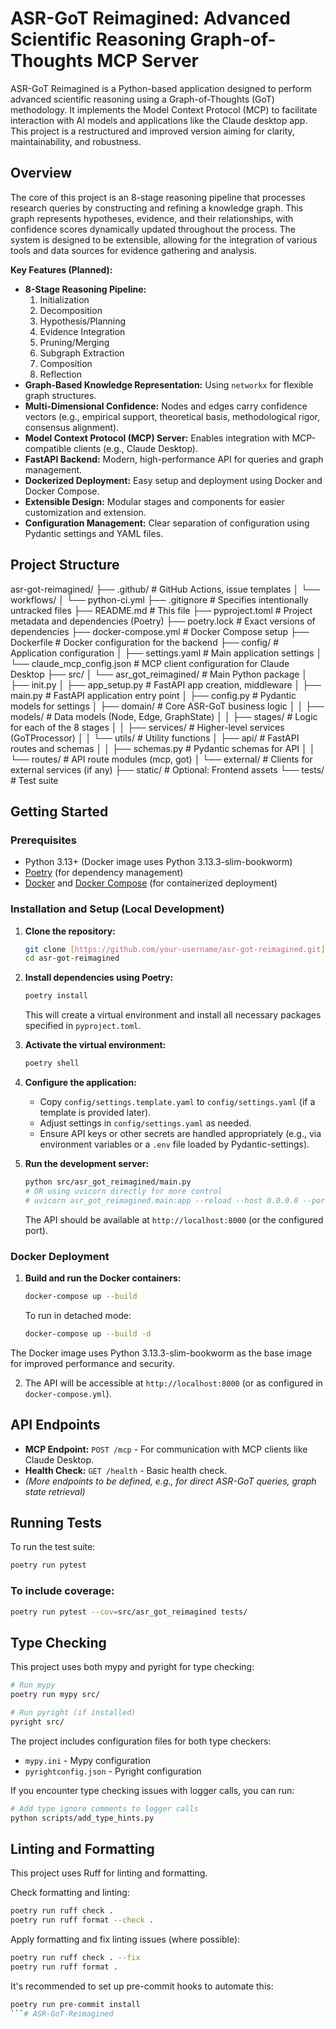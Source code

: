 # ASR-GoT Reimagined: Advanced Scientific Reasoning Graph-of-Thoughts MCP Server

ASR-GoT Reimagined is a Python-based application designed to perform advanced scientific reasoning using a Graph-of-Thoughts (GoT) methodology. It implements the Model Context Protocol (MCP) to facilitate interaction with AI models and applications like the Claude desktop app. This project is a restructured and improved version aiming for clarity, maintainability, and robustness.

## Overview

The core of this project is an 8-stage reasoning pipeline that processes research queries by constructing and refining a knowledge graph. This graph represents hypotheses, evidence, and their relationships, with confidence scores dynamically updated throughout the process. The system is designed to be extensible, allowing for the integration of various tools and data sources for evidence gathering and analysis.

**Key Features (Planned):**

* **8-Stage Reasoning Pipeline:**
    1.  Initialization
    2.  Decomposition
    3.  Hypothesis/Planning
    4.  Evidence Integration
    5.  Pruning/Merging
    6.  Subgraph Extraction
    7.  Composition
    8.  Reflection
* **Graph-Based Knowledge Representation:** Using `networkx` for flexible graph structures.
* **Multi-Dimensional Confidence:** Nodes and edges carry confidence vectors (e.g., empirical support, theoretical basis, methodological rigor, consensus alignment).
* **Model Context Protocol (MCP) Server:** Enables integration with MCP-compatible clients (e.g., Claude Desktop).
* **FastAPI Backend:** Modern, high-performance API for queries and graph management.
* **Dockerized Deployment:** Easy setup and deployment using Docker and Docker Compose.
* **Extensible Design:** Modular stages and components for easier customization and extension.
* **Configuration Management:** Clear separation of configuration using Pydantic settings and YAML files.

## Project Structure

asr-got-reimagined/
├── .github/                    # GitHub Actions, issue templates
│   └── workflows/
│       └── python-ci.yml
├── .gitignore                  # Specifies intentionally untracked files
├── README.md                   # This file
├── pyproject.toml              # Project metadata and dependencies (Poetry)
├── poetry.lock                 # Exact versions of dependencies
├── docker-compose.yml          # Docker Compose setup
├── Dockerfile                  # Docker configuration for the backend
├── config/                     # Application configuration
│   ├── settings.yaml           # Main application settings
│   └── claude_mcp_config.json  # MCP client configuration for Claude Desktop
├── src/
│   └── asr_got_reimagined/     # Main Python package
│       ├── init.py
│       ├── app_setup.py        # FastAPI app creation, middleware
│       ├── main.py             # FastAPI application entry point
│       ├── config.py           # Pydantic models for settings
│       ├── domain/             # Core ASR-GoT business logic
│       │   ├── models/         # Data models (Node, Edge, GraphState)
│       │   ├── stages/         # Logic for each of the 8 stages
│       │   ├── services/       # Higher-level services (GoTProcessor)
│       │   └── utils/          # Utility functions
│       ├── api/                # FastAPI routes and schemas
│       │   ├── schemas.py      # Pydantic schemas for API
│       │   └── routes/         # API route modules (mcp, got)
│       └── external/           # Clients for external services (if any)
├── static/                     # Optional: Frontend assets
└── tests/                      # Test suite

## Getting Started

### Prerequisites

* Python 3.13+ (Docker image uses Python 3.13.3-slim-bookworm)
* [Poetry](https://python-poetry.org/docs/#installation) (for dependency management)
* [Docker](https://www.docker.com/get-started) and [Docker Compose](https://docs.docker.com/compose/install/) (for containerized deployment)

### Installation and Setup (Local Development)

1.  **Clone the repository:**
    ```bash
    git clone [https://github.com/your-username/asr-got-reimagined.git](https://github.com/your-username/asr-got-reimagined.git) # Change to your repo URL
    cd asr-got-reimagined
    ```

2.  **Install dependencies using Poetry:**
    ```bash
    poetry install
    ```
    This will create a virtual environment and install all necessary packages specified in `pyproject.toml`.

3.  **Activate the virtual environment:**
    ```bash
    poetry shell
    ```

4.  **Configure the application:**
    * Copy `config/settings.template.yaml` to `config/settings.yaml` (if a template is provided later).
    * Adjust settings in `config/settings.yaml` as needed.
    * Ensure API keys or other secrets are handled appropriately (e.g., via environment variables or a `.env` file loaded by Pydantic-settings).

5.  **Run the development server:**
    ```bash
    python src/asr_got_reimagined/main.py
    # OR using uvicorn directly for more control
    # uvicorn asr_got_reimagined.main:app --reload --host 0.0.0.0 --port 8000
    ```
    The API should be available at `http://localhost:8000` (or the configured port).

### Docker Deployment

1.  **Build and run the Docker containers:**
    ```bash
    docker-compose up --build
    ```
    To run in detached mode:
    ```bash
    docker-compose up --build -d
    ```
   
   The Docker image uses Python 3.13.3-slim-bookworm as the base image for improved performance and security.

2.  The API will be accessible at `http://localhost:8000` (or as configured in `docker-compose.yml`).

## API Endpoints

* **MCP Endpoint:** `POST /mcp` - For communication with MCP clients like Claude Desktop.
* **Health Check:** `GET /health` - Basic health check.
* *(More endpoints to be defined, e.g., for direct ASR-GoT queries, graph state retrieval)*

## Running Tests

To run the test suite:

```bash
poetry run pytest
```

### To include coverage:

```bash
poetry run pytest --cov=src/asr_got_reimagined tests/
```

## Type Checking

This project uses both mypy and pyright for type checking:

```bash
# Run mypy
poetry run mypy src/

# Run pyright (if installed)
pyright src/
```

The project includes configuration files for both type checkers:
- `mypy.ini` - Mypy configuration
- `pyrightconfig.json` - Pyright configuration

If you encounter type checking issues with logger calls, you can run:

```bash
# Add type ignore comments to logger calls
python scripts/add_type_hints.py
```

## Linting and Formatting

This project uses Ruff for linting and formatting.

Check formatting and linting:

```bash
poetry run ruff check .
poetry run ruff format --check .
```

Apply formatting and fix linting issues (where possible):

```bash
poetry run ruff check . --fix
poetry run ruff format .
```

It's recommended to set up pre-commit hooks to automate this:

```bash
poetry run pre-commit install
```#   A S R - G o T - R e i m a g i n e d 
 
 